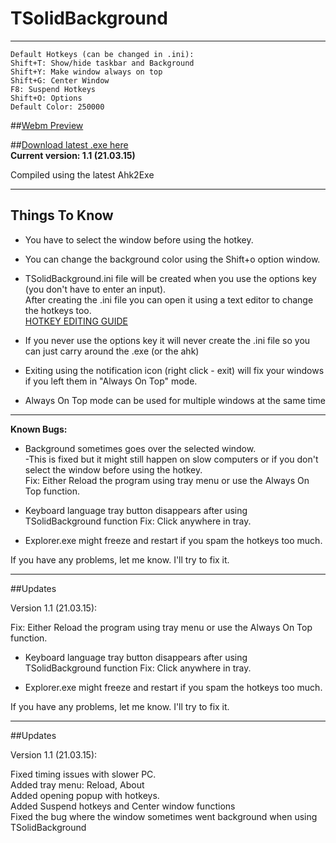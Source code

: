 # **TSolidBackground** #  
------------------

    Default Hotkeys (can be changed in .ini):  
    Shift+T: Show/hide taskbar and Background  
    Shift+Y: Make window always on top  
    Shift+G: Center Window  
    F8: Suspend Hotkeys  
    Shift+O: Options  
    Default Color: 250000  

##[Webm Preview](http://a.pomf.se/ignexn.webm)  

##[Download latest .exe here](https://bitbucket.org/Onurtag/tsolidbackground/downloads)  
**Current version: 1.1 (21.03.15)**  

Compiled using the latest Ahk2Exe  

--------------------  
## Things To Know  

* You have to select the window before using the hotkey.  

* You can change the background color using the Shift+o option window.  

* TSolidBackground.ini file will be created when you use the options key (you don't have to enter an input).  
    After creating the .ini file you can open it using a text editor to change the hotkeys too.  
    [HOTKEY EDITING GUIDE](http://www.autohotkey.com/docs/Hotkeys.htm)  

* If you never use the options key it will never create the .ini file so you can just carry around the .exe (or the ahk)  

* Exiting using the notification icon (right click - exit) will fix your windows if you left them in "Always On Top" mode.  
    
* Always On Top mode can be used for multiple windows at the same time  


--------------------  
**Known Bugs:**  

* Background sometimes goes over the selected window.  
-This is fixed but it might still happen on slow computers or if you don't select the window before using the hotkey.  
Fix: Either Reload the program using tray menu or use the Always On Top function.  

* Keyboard language tray button disappears after using TSolidBackground function
Fix: Click anywhere in tray.  

* Explorer.exe might freeze and restart if you spam the hotkeys too much.  


If you have any problems, let me know. I'll try to fix it.  


--------------------  
##Updates  

Version 1.1 (21.03.15):  

Fix: Either Reload the program using tray menu or use the Always On Top function. 

* Keyboard language tray button disappears after using TSolidBackground function
Fix: Click anywhere in tray.

* Explorer.exe might freeze and restart if you spam the hotkeys too much.  


If you have any problems, let me know. I'll try to fix it.  


--------------------  
##Updates  

Version 1.1 (21.03.15):  

Fixed timing issues with slower PC.  
Added tray menu: Reload, About  
Added opening popup with hotkeys.  
Added Suspend hotkeys and Center window functions  
Fixed the bug where the window sometimes went background when using TSolidBackground  
